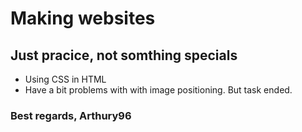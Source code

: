 # Making websites 
## Just pracice, not somthing specials

* Using CSS in HTML 
* Have a bit problems with with image positioning. But task ended. 

### Best regards, Arthury96